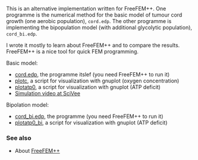 This is an alternative implementation written for FreeFEM++. One programme is the numerical method for the basic model of tumour cord growth (one aerobic population), `cord.edp`. The other programme is implementing the bipopulation model (with additional glycolytic population), `cord_bi.edp`.

I wrote it mostly to learn about FreeFEM++ and to compare the results. FreeFEM++ is a nice tool for quick FEM programming.

Basic model:
  * [cord.edp](http://code.google.com/p/cord/source/browse/cord.edp?r=30ebc7d92463f0b425b26cc617a8ece42986bf66), the programme itslef (you need FreeFEM++ to run it)
  * [plotc](http://code.google.com/p/cord/source/browse/plotc?r=30ebc7d92463f0b425b26cc617a8ece42986bf66), a script for visualization with gnuplot (oxygen concentration)
  * [plotatp0](http://code.google.com/p/cord/source/browse/plotatp0?r=30ebc7d92463f0b425b26cc617a8ece42986bf66), a script for visualization with gnuplot (ATP deficit)
  * [Simulation video at SciVee](http://www.scivee.tv/node/5860)

Bipolation model:
  * [cord\_bi.edp](http://code.google.com/p/cord/source/browse/cord_bi.edp?r=30ebc7d92463f0b425b26cc617a8ece42986bf66), the programme (you need FreeFEM++ to run it)
  * [plotatp0\_bi](http://code.google.com/p/cord/source/browse/plotatp0_bi?r=30ebc7d92463f0b425b26cc617a8ece42986bf66), a script for visualization with gnuplot (ATP deficit)

### See also ###
  * About [FreeFEM++](http://www.freefem.org/ff++/)